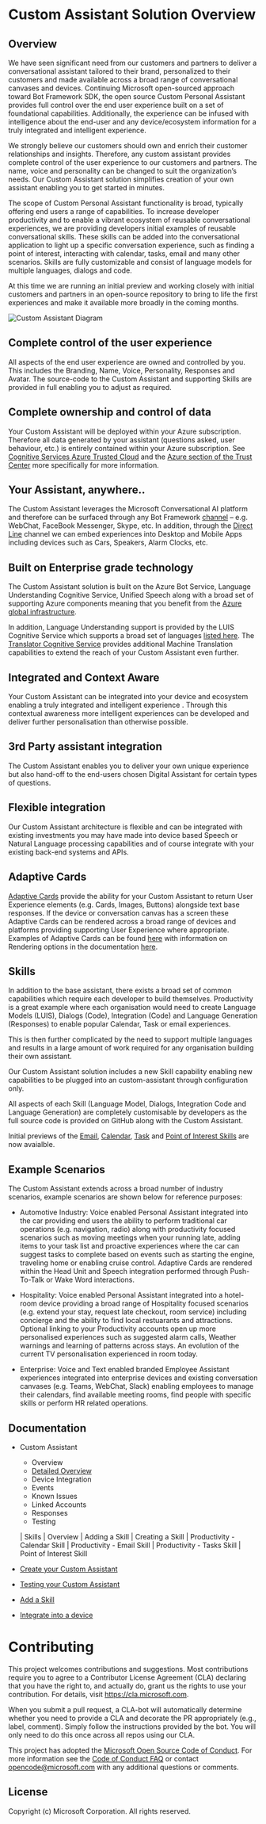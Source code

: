 # Custom Assistant Solution Overview

## Overview

We have seen significant need from our customers and partners to deliver a conversational assistant tailored to their brand, personalized to their customers and made available across a broad range of conversational canvases and devices. Continuing Microsoft open-sourced approach toward Bot Framework SDK, the open source Custom Personal Assistant provides full control over the end user experience built on a set of foundational capabilities. Additionally, the experience can be infused with intelligence about the end-user and any device/ecosystem information for a truly integrated and intelligent experience.

We strongly believe our customers should own and enrich their customer relationships and insights. Therefore, any custom assistant provides complete control of the user experience to our customers and partners. The name, voice and personality can be changed to suit the organization’s needs. Our Custom Assistant solution simplifies creation of your own assistant enabling you to get started in minutes.

The scope of Custom Personal Assistant functionality is broad, typically offering end users a range of capabilities. To increase developer productivity and to enable a vibrant ecosystem of reusable conversational experiences, we are providing developers initial examples of reusable conversational skills. These skills can be added into the conversational application to light up a specific conversation experience, such as finding a point of interest, interacting with calendar, tasks, email and many other scenarios. Skills are fully customizable and consist of language models for multiple languages, dialogs and code.

At this time we are running an initial preview and working closely with initial customers and partners in an open-source repository to bring to life the first experiences and make it available more broadly in the coming months. 

![Custom Assistant Diagram](./media/customassistantdiagram.png)

## Complete control of the user experience

All aspects of the end user experience are owned and controlled by you. This includes the Branding, Name, Voice, Personality, Responses and Avatar. The source-code to the Custom Assistant and supporting Skills are provided in full enabling you to adjust as required.

## Complete ownership and control of data

Your Custom Assistant will be deployed within your Azure subscription. Therefore all data generated by your assistant (questions asked, user behaviour, etc.) is entirely contained within your Azure subscription. See [Cognitive Services Azure Trusted Cloud](https://www.microsoft.com/en-us/trustcenter/cloudservices/cognitiveservices) and the [Azure section of the Trust Center](https://www.microsoft.com/en-us/TrustCenter/CloudServices/Azure) more specifically for more information.

## Your Assistant, anywhere..

The Custom Assistant leverages the Microsoft Conversational AI platform and therefore can be surfaced through any Bot Framework [channel](https://docs.microsoft.com/en-us/azure/bot-service/bot-service-manage-channels?view=azure-bot-service-4.0) – e.g. WebChat, FaceBook Messenger, Skype, etc. In addition, through the [Direct Line](https://docs.microsoft.com/en-us/azure/bot-service/rest-api/bot-framework-rest-direct-line-3-0-concepts?view=azure-bot-service-4.0) channel we can embed experiences into Desktop and Mobile Apps including devices such as Cars, Speakers, Alarm Clocks, etc.

## Built on Enterprise grade technology

The Custom Assistant solution is built on the Azure Bot Service, Language Understanding Cognitive Service, Unified Speech along with a broad set of supporting Azure components meaning that you benefit from the [Azure global infrastructure](https://azure.microsoft.com/en-gb/global-infrastructure/).

In addition, Language Understanding support is provided by the LUIS Cognitive Service which supports a broad set of languages [listed here](https://docs.microsoft.com/en-us/azure/cognitive-services/luis/luis-supported-languages). The [Translator Cognitive Service](https://azure.microsoft.com/en-us/services/cognitive-services/translator-text-api/) provides additional Machine Translation capabilities to extend the reach of your Custom Assistant even further.

## Integrated and Context Aware

Your Custom Assistant can be integrated into your device and ecosystem enabling a truly integrated and intelligent experience . Through this contextual awareness more intelligent experiences can be developed and deliver further personalisation than otherwise possible.

## 3rd Party assistant integration

The Custom Assistant enables you to deliver your own unique experience but also hand-off to the end-users chosen Digital Assistant for certain types of questions.

## Flexible integration

Our Custom Assistant architecture is flexible and can be integrated with existing investments you may have made into device based Speech or Natural Language processing capabilities and of course integrate with your existing back-end systems and APIs.

## Adaptive Cards

[Adaptive Cards](https://adaptivecards.io/) provide the ability for your Custom Assistant to return User Experience elements (e.g. Cards, Images, Buttons) alongside text base responses. If the device or conversation canvas has a screen these Adaptive Cards can be rendered across a broad range of devices and platforms providing supporting User Experience where appropriate. Examples of Adaptive Cards can be found [here](https://adaptivecards.io/samples/) with information on Rendering options in the documentation [here](https://docs.microsoft.com/en-us/adaptive-cards/rendering-cards/getting-started).

## Skills

In addition to the base assistant, there exists a broad set of common capabilities which require each developer to build themselves. Productivity is a great example where each organisation would need to create Language Models (LUIS), Dialogs (Code), Integration (Code) and Language Generation (Responses) to enable popular Calendar, Task or email experiences. 

This is then further complicated by the need to support multiple languages and results in a large amount of work 
required for any organisation building their own assistant.

Our Custom Assistant solution includes a new Skill capability enabling new capabilities to be plugged into an custom-assistant through configuration only. 

All aspects of each Skill (Language Model, Dialogs, Integration Code and Language Generation) are completely customisable by developers as the full source code is provided on GitHub along with the Custom Assistant.

Initial previews of the [Email](./customassistant-skills-productivity-email.md), [Calendar](./customassistant-skills-productivity-calendar.md), [Task](./customassistant-skills-productivity-task.md) and [Point of Interest Skills](./customassistant-skills-pointofinterest.md) are now avaialble. 

## Example Scenarios

The Custom Assistant extends across a broad number of industry scenarios, example scenarios are shown below for reference purposes:

- Automotive Industry: Voice enabled Personal Assistant integrated into the car providing end users the ability to perform traditional car operations (e.g. navigation, radio) along with productivity focused scenarios such as moving meetings when your running late, adding items to your task list and proactive experiences where the car can suggest tasks to complete based on events such as starting the engine, traveling home or enabling cruise control. Adaptive Cards are rendered within the Head Unit and Speech integration performed through Push-To-Talk or Wake Word interactions.

- Hospitality: Voice enabled Personal Assistant integrated into a hotel-room device providing a broad range of Hospitality focused scenarios (e.g. extend your stay, request late checkout, room service) including concierge and the ability to find local restuarants and attractions. Optional linking to your Productivity accounts open up more personalised experiences such as suggested alarm calls, Weather warnings and learning of patterns across stays. An evolution of the current TV personalisation experienced in room today.

- Enterprise: Voice and Text enabled branded Employee Assistant experiences integrated into enterprise devices and existing conversation canvases (e.g. Teams, WebChat, Slack) enabling employees to manage their calendars, find available meeting rooms, find people with specific skills or perform HR related operations. 

## Documentation

- Custom Assistant
    - Overview
    - [Detailed Overview](./detailedoverview.md)
    - Device Integration
    - Events
    - Known Issues
    - Linked Accounts
    - Responses
    - Testing

    | Skills
        | Overview
        | Adding a Skill
        | Creating a Skill
        | Productivity - Calendar Skill
        | Productivity - Email Skill
        | Productivity - Tasks Skill
        | Point of Interest Skill
        


- [Create your Custom Assistant](./customassistant-createcustomassistant.md)
- [Testing your Custom Assistant](./customassistant-testing.md)
- [Add a Skill](./customassistant-addingaskill.md)
- [Integrate into a device](./customassistant-deviceintegration.md)

# Contributing

This project welcomes contributions and suggestions.  Most contributions require you to agree to a
Contributor License Agreement (CLA) declaring that you have the right to, and actually do, grant us
the rights to use your contribution. For details, visit https://cla.microsoft.com.

When you submit a pull request, a CLA-bot will automatically determine whether you need to provide
a CLA and decorate the PR appropriately (e.g., label, comment). Simply follow the instructions
provided by the bot. You will only need to do this once across all repos using our CLA.

This project has adopted the [Microsoft Open Source Code of Conduct](https://opensource.microsoft.com/codeofconduct/).
For more information see the [Code of Conduct FAQ](https://opensource.microsoft.com/codeofconduct/faq/) or
contact [opencode@microsoft.com](mailto:opencode@microsoft.com) with any additional questions or comments.

## License
Copyright (c) Microsoft Corporation. All rights reserved.